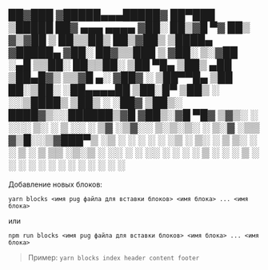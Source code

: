  ██▓███  ▓█████▄▄▄█████▓ ██▀███   ▒█████   ██▓    ▄▄▄       ▄▄▄▄
▓██░  ██▒▓█   ▀▓  ██▒ ▓▒▓██ ▒ ██▒▒██▒  ██▒▓██▒   ▒████▄    ▓█████▄
▓██░ ██▓▒▒███  ▒ ▓██░ ▒░▓██ ░▄█ ▒▒██░  ██▒▒██░   ▒██  ▀█▄  ▒██▒ ▄██
▒██▄█▓▒ ▒▒▓█  ▄░ ▓██▓ ░ ▒██▀▀█▄  ▒██   ██░▒██░   ░██▄▄▄▄██ ▒██░█▀
▒██▒ ░  ░░▒████▒ ▒██▒ ░ ░██▓ ▒██▒░ ████▓▒░░██████▒▓█   ▓██▒░▓█  ▀█▓
▒▓▒░ ░  ░░░ ▒░ ░ ▒ ░░   ░ ▒▓ ░▒▓░░ ▒░▒░▒░ ░ ▒░▓  ░▒▒   ▓▒█░░▒▓███▀▒
░▒ ░      ░ ░  ░   ░      ░▒ ░ ▒░  ░ ▒ ▒░ ░ ░ ▒  ░ ▒   ▒▒ ░▒░▒   ░
░░          ░    ░        ░░   ░ ░ ░ ░ ▒    ░ ░    ░   ▒    ░    ░
            ░  ░           ░         ░ ░      ░  ░     ░  ░ ░
                                                                 ░
-------

Добавление новых блоков:

`yarn blocks <имя pug файла для вставки блоков> <имя блока> ... <имя блока>`

или

`npm run blocks <имя pug файла для вставки блоков> <имя блока> ... <имя блока>`

>Пример:
>`yarn blocks index header content footer`




